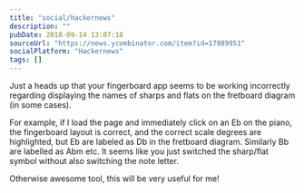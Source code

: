 ```yaml
---
title: "social/hackernews"
description: ""
pubDate: 2018-09-14 13:07:18
sourceUrl: "https://news.ycombinator.com/item?id=17989951"
socialPlatform: "Hackernews"
tags: []
---
```


Just a heads up that your fingerboard app seems to be working incorrectly regarding displaying the names of sharps and flats on the fretboard  diagram (in some cases).<p>For example, if I load the page and immediately click on an Eb on the piano, the fingerboard layout is correct, and the correct scale degrees are highlighted, but Eb are labeled as Db in the fretboard diagram. Similarly Bb are labelled as Abm etc. It seems like you just switched the sharp&#x2F;flat symbol without also switching the note letter.<p>Otherwise awesome tool, this will be very useful for me!
